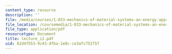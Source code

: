 ```yaml
---
content_type: resource
description: ''
file: /media/courses/1-033-mechanics-of-material-systems-an-energy-approach-fall-2003/82d4f5539c43dfba1e0cce3afc752757_lecture_i2.pdf
file_location: /coursemedia/1-033-mechanics-of-material-systems-an-energy-approach-fall-2003/82d4f5539c43dfba1e0cce3afc752757_lecture_i2.pdf
file_type: application/pdf
resourcetype: Document
title: lecture_i2.pdf
uid: 82d4f553-9c43-dfba-1e0c-ce3afc752757
---
```

